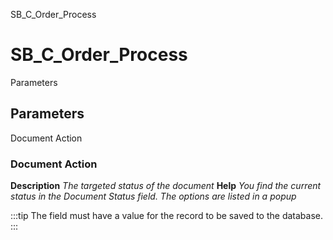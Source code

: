 
SB_C_Order_Process
# SB_C_Order_Process



Parameters
## Parameters


Document Action
### Document Action

**Description**
 *The targeted status of the document*
**Help**
 *You find the current status in the Document Status field. The options are listed in a popup*

:::tip
The field must have a value for the record to be saved to the database.
:::